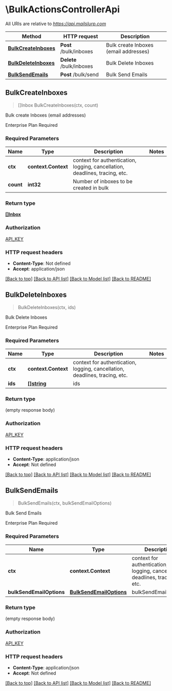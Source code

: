 # \BulkActionsControllerApi

All URIs are relative to *https://api.mailslurp.com*

Method | HTTP request | Description
------------- | ------------- | -------------
[**BulkCreateInboxes**](BulkActionsControllerApi.md#BulkCreateInboxes) | **Post** /bulk/inboxes | Bulk create Inboxes (email addresses)
[**BulkDeleteInboxes**](BulkActionsControllerApi.md#BulkDeleteInboxes) | **Delete** /bulk/inboxes | Bulk Delete Inboxes
[**BulkSendEmails**](BulkActionsControllerApi.md#BulkSendEmails) | **Post** /bulk/send | Bulk Send Emails



## BulkCreateInboxes

> []Inbox BulkCreateInboxes(ctx, count)

Bulk create Inboxes (email addresses)

Enterprise Plan Required

### Required Parameters


Name | Type | Description  | Notes
------------- | ------------- | ------------- | -------------
**ctx** | **context.Context** | context for authentication, logging, cancellation, deadlines, tracing, etc.
**count** | **int32**| Number of inboxes to be created in bulk | 

### Return type

[**[]Inbox**](Inbox.md)

### Authorization

[API_KEY](../README.md#API_KEY)

### HTTP request headers

- **Content-Type**: Not defined
- **Accept**: application/json

[[Back to top]](#) [[Back to API list]](../README.md#documentation-for-api-endpoints)
[[Back to Model list]](../README.md#documentation-for-models)
[[Back to README]](../README.md)


## BulkDeleteInboxes

> BulkDeleteInboxes(ctx, ids)

Bulk Delete Inboxes

Enterprise Plan Required

### Required Parameters


Name | Type | Description  | Notes
------------- | ------------- | ------------- | -------------
**ctx** | **context.Context** | context for authentication, logging, cancellation, deadlines, tracing, etc.
**ids** | [**[]string**](string.md)| ids | 

### Return type

 (empty response body)

### Authorization

[API_KEY](../README.md#API_KEY)

### HTTP request headers

- **Content-Type**: application/json
- **Accept**: Not defined

[[Back to top]](#) [[Back to API list]](../README.md#documentation-for-api-endpoints)
[[Back to Model list]](../README.md#documentation-for-models)
[[Back to README]](../README.md)


## BulkSendEmails

> BulkSendEmails(ctx, bulkSendEmailOptions)

Bulk Send Emails

Enterprise Plan Required

### Required Parameters


Name | Type | Description  | Notes
------------- | ------------- | ------------- | -------------
**ctx** | **context.Context** | context for authentication, logging, cancellation, deadlines, tracing, etc.
**bulkSendEmailOptions** | [**BulkSendEmailOptions**](BulkSendEmailOptions.md)| bulkSendEmailOptions | 

### Return type

 (empty response body)

### Authorization

[API_KEY](../README.md#API_KEY)

### HTTP request headers

- **Content-Type**: application/json
- **Accept**: Not defined

[[Back to top]](#) [[Back to API list]](../README.md#documentation-for-api-endpoints)
[[Back to Model list]](../README.md#documentation-for-models)
[[Back to README]](../README.md)

